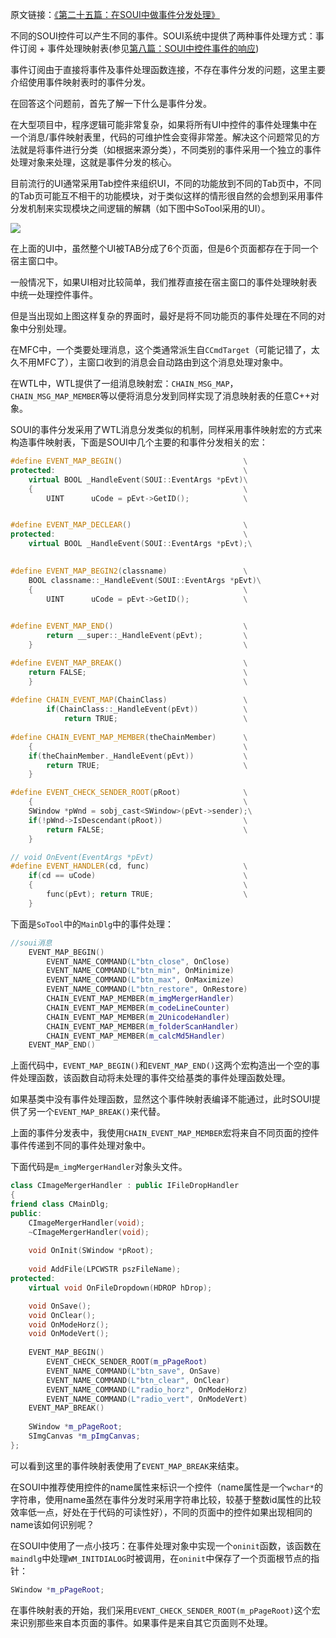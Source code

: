 原文链接：[《第二十五篇：在SOUI中做事件分发处理》](http://www.cnblogs.com/setoutsoft/p/4399712.html)

不同的SOUI控件可以产生不同的事件。SOUI系统中提供了两种事件处理方式：事件订阅 + 事件处理映射表(参见[第八篇：SOUI中控件事件的响应](http://www.cnblogs.com/setoutsoft/p/3930419.html))

事件订阅由于直接将事件及事件处理函数连接，不存在事件分发的问题，这里主要介绍使用事件映射表时的事件分发。

在回答这个问题前，首先了解一下什么是事件分发。

在大型项目中，程序逻辑可能非常复杂，如果将所有UI中控件的事件处理集中在一个消息/事件映射表里，代码的可维护性会变得非常差。解决这个问题常见的方法就是将事件进行分类（如根据来源分类），不同类别的事件采用一个独立的事件处理对象来处理，这就是事件分发的核心。

目前流行的UI通常采用Tab控件来组织UI，不同的功能放到不同的Tab页中，不同的Tab页可能互不相干的功能模块，对于类似这样的情形很自然的会想到采用事件分发机制来实现模块之间逻辑的解耦（如下图中SoTool采用的UI）。

![](assets/002/025-1496323861000.png)

在上面的UI中，虽然整个UI被TAB分成了6个页面，但是6个页面都存在于同一个宿主窗口中。

一般情况下，如果UI相对比较简单，我们推荐直接在宿主窗口的事件处理映射表中统一处理控件事件。

但是当出现如上图这样复杂的界面时，最好是将不同功能页的事件处理在不同的对象中分别处理。

在MFC中，一个类要处理消息，这个类通常派生自`CCmdTarget`（可能记错了，太久不用MFC了），主窗口收到的消息会自动路由到这个消息处理对象中。

在WTL中，WTL提供了一组消息映射宏：`CHAIN_MSG_MAP`，`CHAIN_MSG_MAP_MEMBER`等以便将消息分发到同样实现了消息映射表的任意C++对象。

SOUI的事件分发采用了WTL消息分发类似的机制，同样采用事件映射宏的方式来构造事件映射表，下面是SOUI中几个主要的和事件分发相关的宏：

```c++
#define EVENT_MAP_BEGIN()                           \
protected:                                          \
    virtual BOOL _HandleEvent(SOUI::EventArgs *pEvt)\
    {                                               \
        UINT      uCode = pEvt->GetID();            \


#define EVENT_MAP_DECLEAR()                         \
protected:                                          \
    virtual BOOL _HandleEvent(SOUI::EventArgs *pEvt);\
    

#define EVENT_MAP_BEGIN2(classname)                 \
    BOOL classname::_HandleEvent(SOUI::EventArgs *pEvt)\
    {                                               \
        UINT      uCode = pEvt->GetID();            \
 

#define EVENT_MAP_END()                             \
        return __super::_HandleEvent(pEvt);         \
    }                                               \

#define EVENT_MAP_BREAK()                           \
    return FALSE;                                   \
    }                                               \
 
#define CHAIN_EVENT_MAP(ChainClass)                 \
        if(ChainClass::_HandleEvent(pEvt))          \
            return TRUE;                            \
 
#define CHAIN_EVENT_MAP_MEMBER(theChainMember)      \
    {                                               \
    if(theChainMember._HandleEvent(pEvt))           \
        return TRUE;                                \
    }

#define EVENT_CHECK_SENDER_ROOT(pRoot)              \
    {                                               \
    SWindow *pWnd = sobj_cast<SWindow>(pEvt->sender);\
    if(!pWnd->IsDescendant(pRoot))                  \
        return FALSE;                               \
    }

// void OnEvent(EventArgs *pEvt)
#define EVENT_HANDLER(cd, func)                     \
    if(cd == uCode)                                 \
    {                                               \
        func(pEvt); return TRUE;                    \
    }
```

下面是`SoTool`中的`MainDlg`中的事件处理：

```c++
//soui消息
    EVENT_MAP_BEGIN()
        EVENT_NAME_COMMAND(L"btn_close", OnClose)
        EVENT_NAME_COMMAND(L"btn_min", OnMinimize)
        EVENT_NAME_COMMAND(L"btn_max", OnMaximize)
        EVENT_NAME_COMMAND(L"btn_restore", OnRestore)
        CHAIN_EVENT_MAP_MEMBER(m_imgMergerHandler)
        CHAIN_EVENT_MAP_MEMBER(m_codeLineCounter)
        CHAIN_EVENT_MAP_MEMBER(m_2UnicodeHandler)
        CHAIN_EVENT_MAP_MEMBER(m_folderScanHandler)
        CHAIN_EVENT_MAP_MEMBER(m_calcMd5Handler)
    EVENT_MAP_END()
```

上面代码中，`EVENT_MAP_BEGIN()`和`EVENT_MAP_END()`这两个宏构造出一个空的事件处理函数，该函数自动将未处理的事件交给基类的事件处理函数处理。

如果基类中没有事件处理函数，显然这个事件映射表编译不能通过，此时SOUI提供了另一个`EVENT_MAP_BREAK()`来代替。

上面的事件分发表中，我使用`CHAIN_EVENT_MAP_MEMBER`宏将来自不同页面的控件事件传递到不同的事件处理对象中。

下面代码是`m_imgMergerHandler`对象头文件。

```c++
class CImageMergerHandler : public IFileDropHandler
{
friend class CMainDlg;
public:
    CImageMergerHandler(void);
    ~CImageMergerHandler(void);
    
    void OnInit(SWindow *pRoot);
    
    void AddFile(LPCWSTR pszFileName);
protected:
    virtual void OnFileDropdown(HDROP hDrop);

    void OnSave();
    void OnClear();
    void OnModeHorz();
    void OnModeVert();
    
    EVENT_MAP_BEGIN()
        EVENT_CHECK_SENDER_ROOT(m_pPageRoot)
        EVENT_NAME_COMMAND(L"btn_save", OnSave)
        EVENT_NAME_COMMAND(L"btn_clear", OnClear)
        EVENT_NAME_COMMAND(L"radio_horz", OnModeHorz)
        EVENT_NAME_COMMAND(L"radio_vert", OnModeVert)        
    EVENT_MAP_BREAK()
    
    SWindow *m_pPageRoot;
    SImgCanvas *m_pImgCanvas;
};
```

可以看到这里的事件映射表使用了`EVENT_MAP_BREAK`来结束。

在SOUI中推荐使用控件的name属性来标识一个控件（name属性是一个`wchar*`的字符串，使用name虽然在事件分发时采用字符串比较，较基于整数id属性的比较效率低一点，好处在于代码的可读性好），不同的页面中的控件如果出现相同的name该如何识别呢？

在SOUI中使用了一点小技巧：在事件处理对象中实现一个`oninit`函数，该函数在`maindlg`中处理`WM_INITDIALOG`时被调用，在`oninit`中保存了一个页面根节点的指针：

```c++
SWindow *m_pPageRoot;
```

在事件映射表的开始，我们采用`EVENT_CHECK_SENDER_ROOT(m_pPageRoot)`这个宏来识别那些来自本页面的事件。如果事件是来自其它页面则不处理。